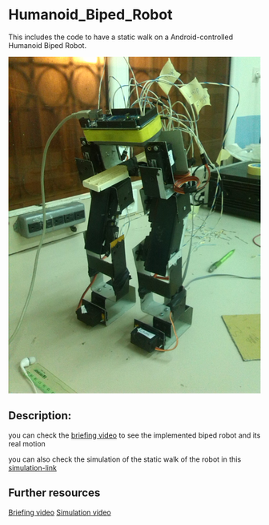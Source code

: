 # Humanoid_Biped_Robot

This includes the code to have a static walk on a Android-controlled Humanoid Biped Robot.

![Biped photo](BipedPhoto.jpg)

## Description:

you can check the [briefing video][2] to see the implemented biped robot and its real motion

you can also check the simulation of the static walk of the robot in this [simulation-link][1]





## Further resources
[Briefing video][2]
[Simulation video][1]


[1]: https://www.youtube.com/watch?v=R89XYS8xPj4 "Title"
[2]: https://www.youtube.com/watch?v=surk5Gd7MbY "Title"

